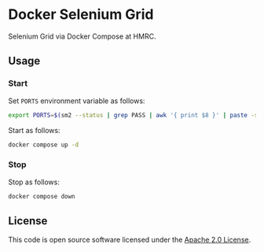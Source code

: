 # Docker Selenium Grid

Selenium Grid via Docker Compose at HMRC.

## Usage

### Start

Set `PORTS` environment variable as follows:

```bash
export PORTS=$(sm2 --status | grep PASS | awk '{ print $8 }' | paste -sd "," -),11000,6010
```

Start as follows:

```bash
docker compose up -d
```

### Stop

Stop as follows:

```bash
docker compose down
```

## License

This code is open source software licensed under the [Apache 2.0 License]("http://www.apache.org/licenses/LICENSE-2.0.html").
